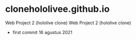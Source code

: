 # clonehololivee.github.io
Web Project 2 (hololive clone)
Web Project 2 (hololive clone)

- first commit 16 agustus 2021

